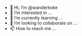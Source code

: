 - 👋 Hi, I’m @wanderkoke
- 👀 I’m interested in ...
- 🌱 I’m currently learning ...
- 💞️ I’m looking to collaborate on ...
- 📫 How to reach me ...

<!---
wanderkoke/wanderkoke is a ✨ special ✨ repository because its `README.md` (this file) appears on your GitHub profile.
You can click the Preview link to take a look at your changes.
--->
